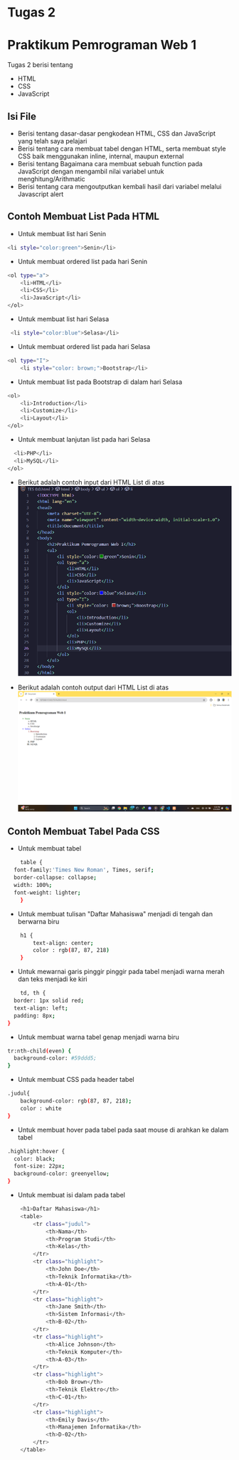 # Tugas 2
# Praktikum Pemrograman Web 1

Tugas 2 berisi tentang

- HTML
- CSS
- JavaScript
  
## Isi File

- Berisi tentang dasar-dasar pengkodean HTML, CSS dan JavaScript yang telah saya pelajari
- Berisi tentang cara membuat tabel dengan HTML, serta membuat style CSS baik menggunakan inline, internal, maupun external
- Berisi tentang Bagaimana cara membuat sebuah function pada JavaScript dengan mengambil nilai variabel untuk menghitung/Arithmatic
- Berisi tentang cara mengoutputkan kembali hasil dari variabel melalui Javascript alert

## Contoh Membuat List Pada HTML

- Untuk membuat list hari Senin
```sh
<li style="color:green">Senin</li>
```

- Untuk membuat ordered list pada hari Senin
```sh
<ol type="a">
    <li>HTML</li>
    <li>CSS</li>
    <li>JavaScript</li>
</ol>
```

- Untuk membuat list hari Selasa
```sh
 <li style="color:blue">Selasa</li>
```

- Untuk membuat ordered list pada hari Selasa
```sh
<ol type="I">
    <li style="color: brown;">Bootstrap</li>
```

- Untuk membuat list pada Bootstrap di dalam hari Selasa
```sh
<ol>
    <li>Introduction</li>
    <li>Customize</li>
    <li>Layout</li>
</ol>
```

- Untuk membuat lanjutan list pada hari Selasa
```sh
  <li>PHP</li>
  <li>MySQL</li>
</ol>
```

- Berikut adalah contoh input dari HTML List di atas
![alt text](https://github.com/IlhamBudimansyah/Praktikum-Web1/blob/main/SS%20Input%20HTML.png)

- Berikut adalah contoh output dari HTML List di atas
![alt text](https://github.com/IlhamBudimansyah/Praktikum-Web1/blob/main/SS%20OUTPUT%20HTML.png)

## Contoh Membuat Tabel Pada CSS

- Untuk membuat tabel
```sh
    table {
  font-family:'Times New Roman', Times, serif;
  border-collapse: collapse;
  width: 100%;
  font-weight: lighter;
    }
```

- Untuk membuat tulisan "Daftar Mahasiswa" menjadi di tengah dan berwarna biru
```sh
    h1 {
        text-align: center;
        color : rgb(87, 87, 218)
    }
```

- Untuk mewarnai garis pinggir pinggir pada tabel menjadi warna merah dan teks menjadi ke kiri
```sh
    td, th {
  border: 1px solid red;
  text-align: left;
  padding: 8px;
}
```

- Untuk membuat warna tabel genap menjadi warna biru
```sh
tr:nth-child(even) {
  background-color: #59ddd5;
}
```

- Untuk membuat CSS pada header tabel
```sh
.judul{
    background-color: rgb(87, 87, 218);
    color : white
}
```

- Untuk membuat hover pada tabel pada saat mouse di arahkan ke dalam tabel
```sh
.highlight:hover {
  color: black;
  font-size: 22px;
  background-color: greenyellow;
}
```

- Untuk membuat isi dalam pada tabel
```sh
    <h1>Daftar Mahasiswa</h1>
    <table>
        <tr class="judul">
            <th>Nama</th>
            <th>Program Studi</th>
            <th>Kelas</th>
        </tr>
        <tr class="highlight">
            <th>John Doe</th>
            <th>Teknik Informatika</th>
            <th>A-01</th>
        </tr>
        <tr class="highlight">
            <th>Jane Smith</th>
            <th>Sistem Informasi</th>
            <th>B-02</th>
        </tr>
        <tr class="highlight">
            <th>Alice Johnson</th>
            <th>Teknik Komputer</th>
            <th>A-03</th>
        </tr>
        <tr class="highlight">
            <th>Bob Brown</th>
            <th>Teknik Elektro</th>
            <th>C-01</th>
        </tr>
        <tr class="highlight">
            <th>Emily Davis</th>
            <th>Manajemen Informatika</th>
            <th>D-02</th>
        </tr>
    </table>
```
